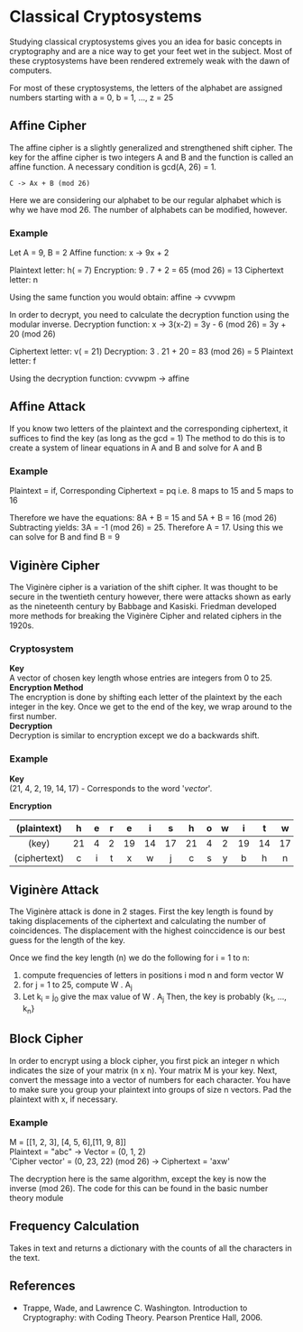 # Classical Cryptosystems

Studying classical cryptosystems gives you an idea for basic concepts in
cryptography and are a nice way to get your feet wet in the subject. Most of
these cryptosystems have been rendered extremely weak with the dawn of computers.

For most of these cryptosystems, the letters of the alphabet are assigned
numbers starting with a = 0, b = 1, ..., z = 25

## Affine Cipher

The affine cipher is a slightly generalized and strengthened shift cipher. The
key for the affine cipher is two integers A and B and the function is called an
affine function. A necessary condition is gcd(A, 26) = 1.

` C -> Ax + B (mod 26) `

Here we are considering our alphabet to be our regular alphabet which is why we
have mod 26. The number of alphabets can be modified, however.

### Example

Let A = 9, B = 2
Affine function: x -> 9x + 2

Plaintext letter: h( = 7)
Encryption: 9 . 7 + 2 = 65 (mod 26) = 13
Ciphertext letter: n

Using the same function you would obtain: affine -> cvvwpm

In order to decrypt, you need to calculate the decryption function using the
modular inverse.
Decryption function: x -> 3(x-2) = 3y - 6 (mod 26) = 3y + 20 (mod 26)

Ciphertext letter: v( = 21)
Decryption: 3 . 21 + 20 = 83 (mod 26) = 5
Plaintext letter: f

Using the decryption function: cvvwpm -> affine

## Affine Attack

If you know two letters of the plaintext and the corresponding ciphertext, it
 suffices to find the key (as long as the gcd = 1)
The method to do this is to create a system of linear equations in A and B and
solve for A and B

### Example

Plaintext = if, Corresponding Ciphertext = pq
i.e. 8 maps to 15 and 5 maps to 16

Therefore we have the equations: 8A + B = 15 and 5A + B = 16 (mod 26)
Subtracting yields: 3A = -1 (mod 26) = 25.
Therefore A = 17. Using this we can solve for B and find B = 9


## Viginère Cipher

The Viginère cipher is a variation of the shift cipher. It was thought to be
secure in the twentieth century however, there were attacks shown as early as
the nineteenth century by Babbage and Kasiski. Friedman developed more methods
for breaking the Viginère Cipher and related ciphers in the 1920s.

### Cryptosystem
**Key**  
A vector of chosen key length whose entries are integers from 0 to 25.  
**Encryption Method**  
The encryption is done by shifting each letter of the plaintext by the each 
integer in the key. Once we get to the end of the key, we wrap around to the 
first number.  
**Decryption**  
Decryption is similar to encryption except we do a backwards shift.

### Example
**Key**  
(21, 4, 2, 19, 14, 17) - Corresponds to the word '_vector_'.

**Encryption**

|  (plaintext) |  h  |  e  |  r  |  e  |  i  |  s  |  h  |  o  |  w  |  i  |  t  |  w  |  o  |  r  |  k  |  s  |
|    :----:    |:---:|:---:|:---:|:---:|:---:|:---:|:---:|:---:|:---:|:---:|:---:|:---:|:---:|:---:|:---:|:---:|
|     (key)    | 21  |  4  |  2  | 19  | 14  | 17  | 21  |  4  |  2  | 19  | 14  | 17  | 21  |  4  |  2  | 19  |
| (ciphertext) |  c  |  i  |  t  |  x  |  w  |  j  |  c  |  s  |  y  |  b  |  h  |  n  |  j  |  v  |  m  |  l  |

## Viginère Attack

The Viginère attack is done in 2 stages. First the key length is found by taking
displacements of the ciphertext and calculating the number of coincidences. The
displacement with the highest coinccidence is our best guess for the length of
the key.

Once we find the key length (n) we do the following
for i = 1 to n:
1. compute frequencies of letters in positions i mod n and form vector W
2. for j = 1 to 25, compute W . A<sub>j</sub>
3. Let k<sub>i</sub> = j<sub>0</sub> give the max value of W . A<sub>j</sub>
Then, the key is probably {k<sub>1</sub>, ..., k<sub>n</sub>}

## Block Cipher

In order to encrypt using a block cipher, you first pick an integer n which
indicates the size of your matrix (n x n). Your matrix M is your key.
Next, convert the message into a vector of numbers for each character. You have
 to make sure you group your plaintext into groups of size n vectors. Pad the
 plaintext with x, if necessary.

### Example

M = [[1, 2, 3], [4, 5, 6],[11, 9, 8]]  
Plaintext = "abc" -> Vector = (0, 1, 2)  
'Cipher vector' = (0, 23, 22) (mod 26) -> Ciphertext = 'axw'

The decryption here is the same algorithm, except the key is now the inverse
(mod 26). The code for this can be found in the basic number theory module

## Frequency Calculation

Takes in text and returns a dictionary with the counts of all the characters in
the text.

## References
 - Trappe, Wade, and Lawrence C. Washington. Introduction to Cryptography: with
   Coding Theory. Pearson Prentice Hall, 2006.